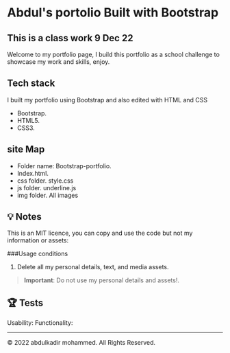 
# Abdul's portolio Built with Bootstrap

## This is a class work 9 Dec 22

Welcome to my portfolio page, I build this portfolio as a school challenge to showcase my work and skills, enjoy.

## Tech stack

I built my portfolio using Bootstrap and also edited with HTML and CSS

* Bootstrap.
* HTML5.
* CSS3.


## site Map
* Folder name: Bootstrap-portfolio.
* Index.html.
* css folder.
style.css
* js folder.
underline.js
* img folder.
All images


## 💡 Notes

This is an MIT licence, you can copy and use the code but not my information or assets:
 
###Usage conditions

1. Delete all my personal details, text, and media assets.




> **Important**: Do not use my personal details and assets!.


## 🏆 Tests

Usability:
Functionality: 




---

© 2022 abdulkadir mohammed. All Rights Reserved.
